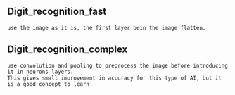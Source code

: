 ## Digit_recognition_fast
    use the image as it is, the first layer bein the image flatten.
## Digit_recognition_complex
    use convolution and pooling to preprocess the image before introducing it in neurons layers.
    This gives small improvement in accuracy for this type of AI, but it is a good concept to learn
